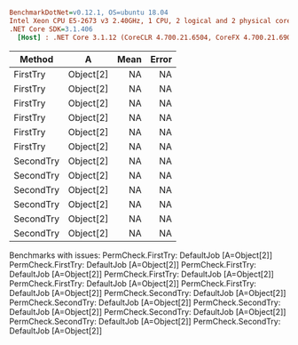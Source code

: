``` ini

BenchmarkDotNet=v0.12.1, OS=ubuntu 18.04
Intel Xeon CPU E5-2673 v3 2.40GHz, 1 CPU, 2 logical and 2 physical cores
.NET Core SDK=3.1.406
  [Host] : .NET Core 3.1.12 (CoreCLR 4.700.21.6504, CoreFX 4.700.21.6905), X64 RyuJIT


```
|    Method |         A | Mean | Error |
|---------- |---------- |-----:|------:|
|  FirstTry | Object[2] |   NA |    NA |
|  FirstTry | Object[2] |   NA |    NA |
|  FirstTry | Object[2] |   NA |    NA |
|  FirstTry | Object[2] |   NA |    NA |
|  FirstTry | Object[2] |   NA |    NA |
|  FirstTry | Object[2] |   NA |    NA |
| SecondTry | Object[2] |   NA |    NA |
| SecondTry | Object[2] |   NA |    NA |
| SecondTry | Object[2] |   NA |    NA |
| SecondTry | Object[2] |   NA |    NA |
| SecondTry | Object[2] |   NA |    NA |
| SecondTry | Object[2] |   NA |    NA |

Benchmarks with issues:
  PermCheck.FirstTry: DefaultJob [A=Object[2]]
  PermCheck.FirstTry: DefaultJob [A=Object[2]]
  PermCheck.FirstTry: DefaultJob [A=Object[2]]
  PermCheck.FirstTry: DefaultJob [A=Object[2]]
  PermCheck.FirstTry: DefaultJob [A=Object[2]]
  PermCheck.FirstTry: DefaultJob [A=Object[2]]
  PermCheck.SecondTry: DefaultJob [A=Object[2]]
  PermCheck.SecondTry: DefaultJob [A=Object[2]]
  PermCheck.SecondTry: DefaultJob [A=Object[2]]
  PermCheck.SecondTry: DefaultJob [A=Object[2]]
  PermCheck.SecondTry: DefaultJob [A=Object[2]]
  PermCheck.SecondTry: DefaultJob [A=Object[2]]
